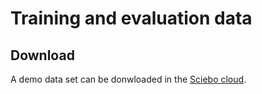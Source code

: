 # Training and evaluation data

## Download 

A demo data set can be donwloaded in the [Sciebo cloud](https://uni-bonn.sciebo.de/s/amnIcl3jD4lqujc).
